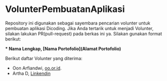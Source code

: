 # VolunterPembuatanAplikasi
Repository ini digunakan sebagai sayembara pencarian volunter untuk pembuatan aplikasi Dicoding. Jika Anda tertarik untuk menjadi Volunter, silakan lakukan PR(pull-request) pada berkas ini ya. Silakan gunakan format berikut:


**\* Nama Lengkap, [Nama Portofolio](Alamat Portofolio)**


Berikut daftar Volunter yang diterima:

* Oon Arfiandwi, [oo.or.id](https://oo.or.id).
* Artha D, [Linkendin](https://www.linkedin.com/in/kadek-artha-darma-pradnyana-a80189232/)
